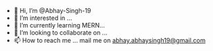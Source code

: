 - 👋 Hi, I’m @Abhay-Singh-19
- 👀 I’m interested in ...
- 🌱 I’m currently learning MERN...
- 💞️ I’m looking to collaborate on ...
- 📫 How to reach me ... mail me on abhay.abhaysingh19@gmail.com

<!---
Abhay-Singh-19/Abhay-Singh-19 is a ✨ special ✨ repository because its `README.md` (this file) appears on your GitHub profile.
You can click the Preview link to take a look at your changes.
--->
